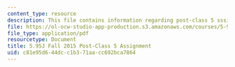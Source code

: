 ```yaml
---
content_type: resource
description: This file contains information regarding post-class 5 sssignment.
file: https://ol-ocw-studio-app-production.s3.amazonaws.com/courses/5-95j-teaching-college-level-science-and-engineering-fall-2015/c81e95d644dcc1b371aacc692bca7864_MIT5_95JF15_Assignment5.pdf
file_type: application/pdf
resourcetype: Document
title: 5.95J Fall 2015 Post-Class 5 Assignment
uid: c81e95d6-44dc-c1b3-71aa-cc692bca7864
---
```

